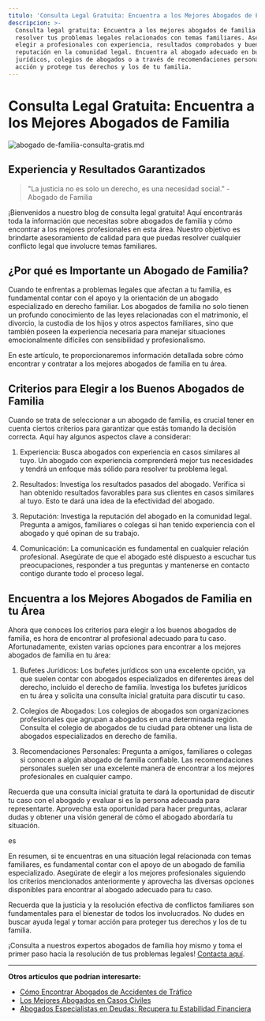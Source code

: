```yaml
---
titulo: 'Consulta Legal Gratuita: Encuentra a los Mejores Abogados de Familia'
descripcion: >-
  Consulta legal gratuita: Encuentra a los mejores abogados de familia para
  resolver tus problemas legales relacionados con temas familiares. Asegúrate de
  elegir a profesionales con experiencia, resultados comprobados y buena
  reputación en la comunidad legal. Encuentra al abogado adecuado en bufetes
  jurídicos, colegios de abogados o a través de recomendaciones personales. Toma
  acción y protege tus derechos y los de tu familia.
---
```


# Consulta Legal Gratuita: Encuentra a los Mejores Abogados de Familia

 ![abogado de-familia-consulta-gratis.md](./img/abogado-de-familia-consulta-gratis-1.webp)

## Experiencia y Resultados Garantizados

> "La justicia no es solo un derecho, es una necesidad social." - Abogado de Familia

¡Bienvenidos a nuestro blog de consulta legal gratuita! Aquí encontrarás toda la información que necesitas sobre abogados de familia y cómo encontrar a los mejores profesionales en esta área. Nuestro objetivo es brindarte asesoramiento de calidad para que puedas resolver cualquier conflicto legal que involucre temas familiares.

## ¿Por qué es Importante un Abogado de Familia?

Cuando te enfrentas a problemas legales que afectan a tu familia, es fundamental contar con el apoyo y la orientación de un abogado especializado en derecho familiar. Los abogados de familia no solo tienen un profundo conocimiento de las leyes relacionadas con el matrimonio, el divorcio, la custodia de los hijos y otros aspectos familiares, sino que también poseen la experiencia necesaria para manejar situaciones emocionalmente difíciles con sensibilidad y profesionalismo.

En este artículo, te proporcionaremos información detallada sobre cómo encontrar y contratar a los mejores abogados de familia en tu área.

## Criterios para Elegir a los Buenos Abogados de Familia

Cuando se trata de seleccionar a un abogado de familia, es crucial tener en cuenta ciertos criterios para garantizar que estás tomando la decisión correcta. Aquí hay algunos aspectos clave a considerar:

1. Experiencia: Busca abogados con experiencia en casos similares al tuyo. Un abogado con experiencia comprenderá mejor tus necesidades y tendrá un enfoque más sólido para resolver tu problema legal.

2. Resultados: Investiga los resultados pasados del abogado. Verifica si han obtenido resultados favorables para sus clientes en casos similares al tuyo. Esto te dará una idea de la efectividad del abogado.

3. Reputación: Investiga la reputación del abogado en la comunidad legal. Pregunta a amigos, familiares o colegas si han tenido experiencia con el abogado y qué opinan de su trabajo.

4. Comunicación: La comunicación es fundamental en cualquier relación profesional. Asegúrate de que el abogado esté dispuesto a escuchar tus preocupaciones, responder a tus preguntas y mantenerse en contacto contigo durante todo el proceso legal.

## Encuentra a los Mejores Abogados de Familia en tu Área

Ahora que conoces los criterios para elegir a los buenos abogados de familia, es hora de encontrar al profesional adecuado para tu caso. Afortunadamente, existen varias opciones para encontrar a los mejores abogados de familia en tu área:

1. Bufetes Jurídicos: Los bufetes jurídicos son una excelente opción, ya que suelen contar con abogados especializados en diferentes áreas del derecho, incluido el derecho de familia. Investiga los bufetes jurídicos en tu área y solicita una consulta inicial gratuita para discutir tu caso.

2. Colegios de Abogados: Los colegios de abogados son organizaciones profesionales que agrupan a abogados en una determinada región. Consulta el colegio de abogados de tu ciudad para obtener una lista de abogados especializados en derecho de familia.

3. Recomendaciones Personales: Pregunta a amigos, familiares o colegas si conocen a algún abogado de familia confiable. Las recomendaciones personales suelen ser una excelente manera de encontrar a los mejores profesionales en cualquier campo.

Recuerda que una consulta inicial gratuita te dará la oportunidad de discutir tu caso con el abogado y evaluar si es la persona adecuada para representarte. Aprovecha esta oportunidad para hacer preguntas, aclarar dudas y obtener una visión general de cómo el abogado abordaría tu situación.

es

En resumen, si te encuentras en una situación legal relacionada con temas familiares, es fundamental contar con el apoyo de un abogado de familia especializado. Asegúrate de elegir a los mejores profesionales siguiendo los criterios mencionados anteriormente y aprovecha las diversas opciones disponibles para encontrar al abogado adecuado para tu caso.

Recuerda que la justicia y la resolución efectiva de conflictos familiares son fundamentales para el bienestar de todos los involucrados. No dudes en buscar ayuda legal y tomar acción para proteger tus derechos y los de tu familia.

¡Consulta a nuestros expertos abogados de familia hoy mismo y toma el primer paso hacia la resolución de tus problemas legales! [Contacta aquí](abogado-de-familia-consulta-gratis).

---

**Otros artículos que podrían interesarte:**

- [Cómo Encontrar Abogados de Accidentes de Tráfico](abogados-especialistas-en-accidentes-de-trafico)
- [Los Mejores Abogados en Casos Civiles](abogados-de-casos-civiles)
- [Abogados Especialistas en Deudas: Recupera tu Estabilidad Financiera](abogados-especialistas-en-deudas)
